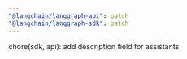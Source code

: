```yaml
---
"@langchain/langgraph-api": patch
"@langchain/langgraph-sdk": patch
---
```


chore(sdk, api): add description field for assistants
